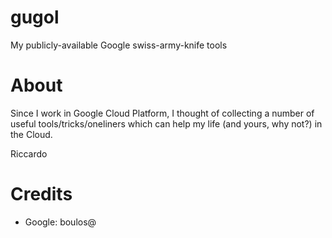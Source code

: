 # gugol
My publicly-available Google swiss-army-knife tools

# About

Since I work in Google Cloud Platform, I thought of collecting a number of
useful tools/tricks/oneliners which can help my life (and yours, why not?)
in the Cloud.

Riccardo

# Credits

* Google: boulos@

